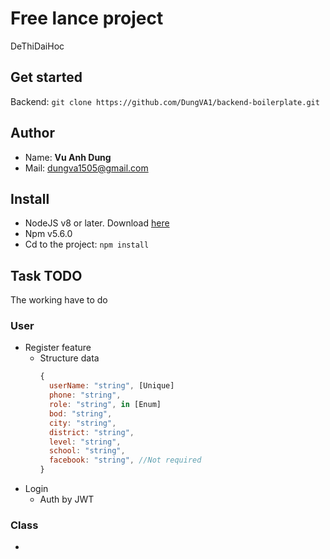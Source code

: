 # Free lance project

  DeThiDaiHoc

## Get started

  Backend: ```git clone https://github.com/DungVA1/backend-boilerplate.git```

## Author

  - Name: **Vu Anh Dung**
  - Mail: dungva1505@gmail.com

## Install

  - NodeJS v8 or later. Download [here](https://nodejs.org/en/)
  - Npm v5.6.0
  - Cd to the project:
  ```npm install```

## Task TODO

  The working have to do

### User

  - Register feature
    - Structure data
      ```javascript
      {
        userName: "string", [Unique]
        phone: "string",
        role: "string", in [Enum]
        bod: "string",
        city: "string",
        district: "string",
        level: "string",
        school: "string",
        facebook: "string", //Not required
      }
      ```
  - Login
    - Auth by JWT

### Class

  -
